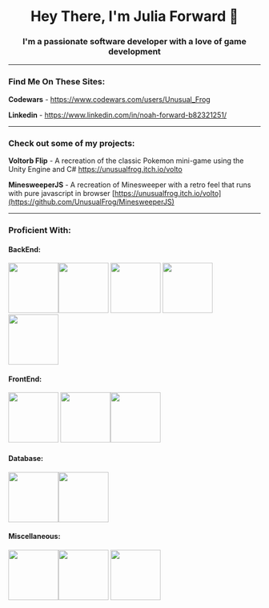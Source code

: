 <h1 align="center">Hey There, I'm Julia Forward 🐸</h1>
<h3 align="center">I'm a passionate software developer with a love of game development</h3>

---

### Find Me On These Sites:
**Codewars** - https://www.codewars.com/users/Unusual_Frog

**Linkedin** - https://www.linkedin.com/in/noah-forward-b82321251/

---
### Check out some of my projects:
**Voltorb Flip** - A recreation of the classic Pokemon mini-game using the Unity Engine and C#
https://unusualfrog.itch.io/volto

**MinesweeperJS** - A recreation of Minesweeper with a retro feel that runs with pure javascript in browser
[https://unusualfrog.itch.io/volto](https://github.com/UnusualFrog/MinesweeperJS)

---
### Proficient With:

#### BackEnd:
<img height=100px width=100px src="https://cdn.jsdelivr.net/gh/devicons/devicon/icons/csharp/csharp-original.svg" /><img height=100px width=100px src="https://cdn.jsdelivr.net/gh/devicons/devicon/icons/java/java-original.svg" /> <img height=100px width=100px src="https://cdn.jsdelivr.net/gh/devicons/devicon/icons/python/python-original.svg" /> <img height=100px width=100px src="https://cdn.jsdelivr.net/gh/devicons/devicon/icons/nodejs/nodejs-original.svg" /><img height=100px width=100px src="https://cdn.jsdelivr.net/gh/devicons/devicon/icons/haskell/haskell-original.svg" /> 
#### FrontEnd:
<img height=100px width=100px src="https://cdn.jsdelivr.net/gh/devicons/devicon/icons/html5/html5-original.svg" /> <img height=100px width=100px src="https://cdn.jsdelivr.net/gh/devicons/devicon/icons/css3/css3-original.svg" /><img height=100px width=100px src="https://cdn.jsdelivr.net/gh/devicons/devicon/icons/javascript/javascript-original.svg" />

#### Database:
 <img height=100px width=100px src="https://cdn.jsdelivr.net/gh/devicons/devicon/icons/mysql/mysql-original-wordmark.svg" /><img height=100px width=100px src="https://cdn.jsdelivr.net/gh/devicons/devicon/icons/mongodb/mongodb-original-wordmark.svg" />

#### Miscellaneous:
<img height=100px width=100px src="https://cdn.jsdelivr.net/gh/devicons/devicon/icons/jira/jira-original-wordmark.svg" /><img height=100px width=100px src="https://cdn.jsdelivr.net/gh/devicons/devicon/icons/unity/unity-original.svg" />
            <img height=100px width=100px src="https://cdn.jsdelivr.net/gh/devicons/devicon/icons/firefox/firefox-plain.svg" />
          
            
          
          
          
          
          
          
          
          
